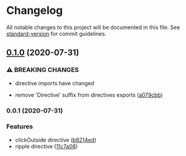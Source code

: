# Changelog

All notable changes to this project will be documented in this file. See [standard-version](https://github.com/conventional-changelog/standard-version) for commit guidelines.

## [0.1.0](https://github.com/kevinmarrec/directivue/compare/v0.0.1...v0.1.0) (2020-07-31)


### ⚠ BREAKING CHANGES

* directive imports have changed

* remove 'Directive' suffix from directives exports ([a079cbb](https://github.com/kevinmarrec/directivue/commit/a079cbb1bb2701a8c1b6b4dfac42739f98d61f02))

### 0.0.1 (2020-07-31)


### Features

* clickOutside directive ([b6214ed](https://github.com/kevinmarrec/directivue/commit/b6214ed63fac85c99b6340177406850e1af5ee36))
* ripple directive ([11c7a08](https://github.com/kevinmarrec/directivue/commit/11c7a0802f54ebee7a2f20f44efe10b8cf36c1ca))
